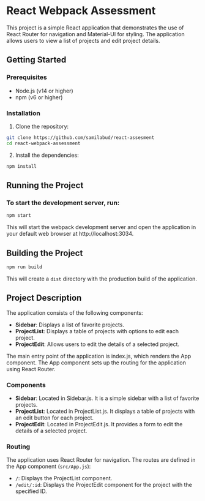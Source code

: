 # React Webpack Assessment

This project is a simple React application that demonstrates the use of React Router for navigation and Material-UI for styling. The application allows users to view a list of projects and edit project details.

## Getting Started

### Prerequisites

- Node.js (v14 or higher)
- npm (v6 or higher)

### Installation

1. Clone the repository:

```sh
git clone https://github.com/samilabud/react-assesment
cd react-webpack-assessment
```

2. Install the dependencies:

```sh
npm install
```

## Running the Project

### To start the development server, run:

```sh
npm start
```

This will start the webpack development server and open the application in your default web browser at http://localhost:3034.

## Building the Project

```sh
npm run build
```

This will create a `dist` directory with the production build of the application.

## Project Description

The application consists of the following components:

- **Sidebar**: Displays a list of favorite projects.
- **ProjectList**: Displays a table of projects with options to edit each project.
- **ProjectEdit**: Allows users to edit the details of a selected project.

The main entry point of the application is index.js, which renders the App component. The App component sets up the routing for the application using React Router.

### Components

- **Sidebar**: Located in Sidebar.js. It is a simple sidebar with a list of favorite projects.
- **ProjectList**: Located in ProjectList.js. It displays a table of projects with an edit button for each project.
- **ProjectEdit**: Located in ProjectEdit.js. It provides a form to edit the details of a selected project.

### Routing

The application uses React Router for navigation. The routes are defined in the App component (`src/App.js`):

- `/`: Displays the ProjectList component.
- `/edit/:id`: Displays the ProjectEdit component for the project with the specified ID.
